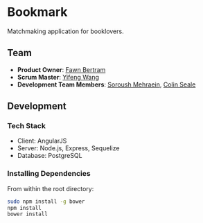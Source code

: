 # Bookmark

Matchmaking application for booklovers.

## Team

- __Product Owner__: [Fawn Bertram](https://github.com/Faline10)
- __Scrum Master__: [Yifeng Wang](https://github.com/yifengwang15)
- __Development Team Members__: [Soroush Mehraein](https://github.com/smehraein), [Colin Seale](https://github.com/ceseale)

## Development

### Tech Stack

- Client: AngularJS
- Server: Node.js, Express, Sequelize
- Database: PostgreSQL

### Installing Dependencies

From within the root directory:

```sh
sudo npm install -g bower
npm install
bower install
```
